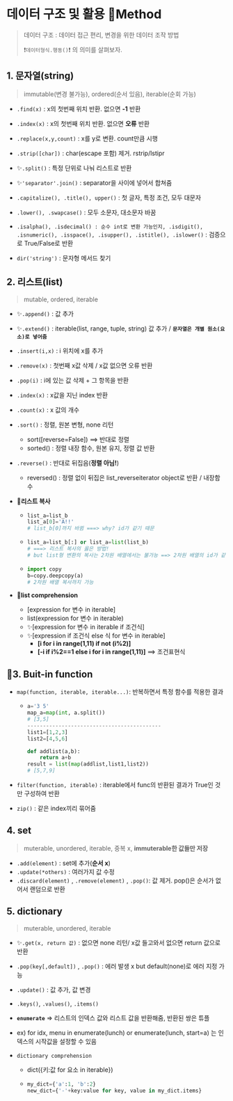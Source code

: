 # 데이터 구조 및 활용 📝Method

> 데이터 구조 : 데이터 접근 편리, 변경을 위한 데이터 조작 방법
>
> ❗``데이터형식.행동()``❗ 의 의미를 살펴보자.



## 1. 문자열(string)

> immutable(변경 불가능), ordered(순서 있음), iterable(순회 가능)

- `.find(x)` : x의 첫번째 위치 반환. 없으면 **-1** 반환

- `.index(x)` :  x의 첫번째 위치 반환. 없으면 **오류** 반환
- `.replace(x,y,count)` : x를 y로 변환. count만큼 시행 
- `.strip([char])` : char(escape 포함) 제거. rstrip/lstipr
- ✨`.split()` : 특정 단위로 나눠 리스트로 반환
- ✨`'separator'.join()` : separator을 사이에 넣어서 합쳐줌
- `.capitalize(), .title(), upper()` : 첫 글자, 특정 조건, 모두 대문자
- `.lower(), .swapcase()` : 모두 소문자, 대소문자 바꿈
- `.isalpha(), .isdecimal() : 순수 int로 변환 가능인지, .isdigit(), .isnumeric(), .isspace(), .isupper(), .istitle(), .islower()` : 검증으로 True/False로 반환

- `dir('string')` : 문자형 메서드 찾기



## 2. 리스트(list)

> mutable, ordered, iterable

- ✨`.append()` : 값 추가

- ✨`.extend()` : iterable(list, range, tuple, string) 값 추가  / **`문자열은 개별 원소(요소)로 넣어줌`**

- `.insert(i,x)` : i 위치에 x를 추가

- `.remove(x)` : 첫번째 x값 삭제 /  x값 없으면 오류 반환 

- `.pop(i)` : i에 있는 값 삭제 + 그 항목을 반환 

- `.index(x)` : x값을 지닌 index 반환

- `.count(x)` : x 값의 개수

- `.sort()` : 정렬, 원본 변형,  none 리턴

  - sort([reverse=False]) ==> 반대로 정렬
  - sorted() : 정렬 내장 함수, 원본 유지, 정렬 값 반환

- `.reverse()` : 반대로 뒤집음(**정렬 아님!**)

  - reversed() : 정렬 없이 뒤집은 list_reverseiterator object로 반환 / 내장함수 

- 📌**리스트 복사**

  - ```python
    list_a=list_b
    list_a[0]='A!!'
    # list_b[0]까지 바뀜 ===> why? id가 같기 때문
    ```

  - ```python
    list_a=list_b[:] or list_a=list(list_b)
    # ===> 리스트 복사의 옳은 방법!
    # but list형 변환의 복사는 2차원 배열에서는 불가능 ==> 2차원 배열의 id가 같기 때문
    ```

  - ```python
    import copy
    b=copy.deepcopy(a)
    # 2차원 배열 복사까지 가능
    ```

- 📌**list comprehension**
  - [expression for 변수 in iterable]
  - list(expression for 변수 in iterable)
  - ✨[expression for 변수 in iterable if 조건식]
  - ✨[expression if 조건식 else 식 for 변수 in iterable]
    - **[i for i in range(1,11) if not (i%2)]**
    - **[-i if i%2==1 else i for i in range(1,11)]** ==> 조건표현식



## 📌3. Buit-in function

- `map(function, iterable, iterable...)`: 반복하면서 특정 함수를 적용한 결과

  - ```python
    a='3 5'
    map_a=map(int, a.split())
    # [3,5]
    -------------------------------------------
    list1=[1,2,3]
    list2=[4,5,6]
    
    def addlist(a,b):
        return a+b
    result = list(map(addlist,list1,list2))
    # [5,7,9]
    ```

- `filter(function, iterable)` : iterable에서 func의 반환된 결과가 True인 것만 구성하여 반환

- `zip()` : 같은 index끼리 묶어줌



## 4. set

> muterable, unordered, iterable, 중복 x, **immuterable한 값들만 저장**

- `.add(element)` : set에 추가(**순서 x**)
- `.update(*others)` : 여러가지 값 수정
- `.discard(element)` , `.remove(element)` , `.pop()`: 값 제거. pop()은 순서가 없어서 랜덤으로 반환



## 5. dictionary

> muterable, unordered, iterable

- ✨`.get(x, return 값)` : 없으면 none 리턴/ x값 들고와서 없으면 return 값으로 반환

- `.pop(key[,default])` , `.pop()` : 에러 발생 x but default(none)로 에러 지정 가능

- `.update()` : 값 추가,  값 변경

- `.keys()`, `.values()`, `.items()` 

- **`enumerate`** => 리스트의 인덱스 값와 리스트 값을 반환해줌, 반환된 쌍은 튜플
  
- ex) for idx, menu in enumerate(lunch) or enumerate(lunch, start=a) 는 인덱스의 시작값을 설정할 수 있음
  
- `dictionary comprehension`

  - dict({키:값 for 요소 in iterable})
  
  - ```python
    my_dict={'a':1, 'b':2}
    new_dict={'-'+key:value for key, value in my_dict.items}
    ```

